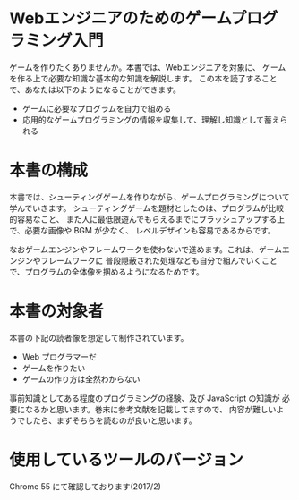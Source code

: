 # Webエンジニアのためのゲームプログラミング入門
ゲームを作りたくありませんか。本書では、Webエンジニアを対象に、
ゲームを作る上で必要な知識な基本的な知識を解説します。
この本を読了することで、あなたは以下のようになることができます。

 * ゲームに必要なプログラムを自力で組める
 * 応用的なゲームプログラミングの情報を収集して、理解し知識として蓄えられる

# 本書の構成
本書では、シューティングゲームを作りながら、ゲームプログラミングについて学んでいきます。
シューティングゲームを題材としたのは、プログラムが比較的容易なこと、
また人に最低限遊んでもらえるまでにブラッシュアップする上で、必要な画像や BGM が少なく、
レベルデザインも容易であるからです。

なおゲームエンジンやフレームワークを使わないで進めます。これは、ゲームエンジンやフレームワークに
普段隠蔽された処理なども自分で組んでいくことで、プログラムの全体像を掴めるようになるためです。

# 本書の対象者
本書の下記の読者像を想定して制作されています。
 * Web プログラマーだ
 * ゲームを作りたい
 * ゲームの作り方は全然わからない

事前知識としてある程度のプログラミングの経験、及び JavaScript の知識が
必要になるかと思います。巻末に参考文献を記載してますので、
内容が難しいようでしたら、まずそちらを読むのが良いと思います。

# 使用しているツールのバージョン
Chrome 55 にて確認しております(2017/2)
